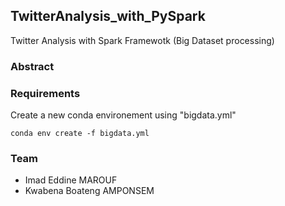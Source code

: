 ## TwitterAnalysis_with_PySpark

Twitter Analysis with Spark Framewotk (Big Dataset processing)



### Abstract





### Requirements
Create a new conda environement using "bigdata.yml"

    conda env create -f bigdata.yml




### Team
   - Imad Eddine MAROUF
   - Kwabena Boateng AMPONSEM


